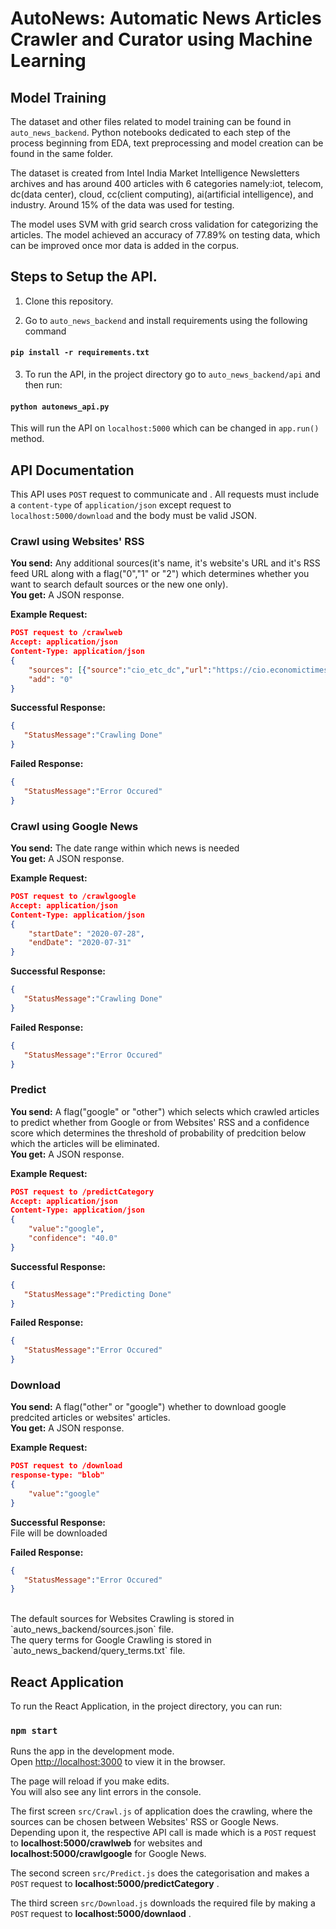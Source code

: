 # AutoNews: Automatic News Articles Crawler and Curator using Machine Learning

## Model Training
The dataset and other files related to model training can be found in `auto_news_backend`. Python notebooks dedicated to each step of the process beginning from EDA, text preprocessing and model creation can be found in the same folder.

The dataset is created from Intel India Market Intelligence Newsletters archives and has around 400 articles with 6 categories namely:iot, telecom, dc(data center), cloud, cc(client computing), ai(artificial intelligence), and industry. Around 15% of the data was used for testing.

The model uses SVM with grid search cross validation for categorizing the articles. The model achieved an accuracy of 77.89% on testing data, which can be improved once mor data is added in the corpus.<br/>

## Steps to Setup the API. 
1. Clone this repository.<br/>

2. Go to `auto_news_backend` and install requirements using the following command

#### `pip install -r requirements.txt`

3. To run the API, in the project directory go to `auto_news_backend/api` and then run:

#### `python autonews_api.py`

This will run the API on `localhost:5000` which can be changed in `app.run()` method.<br/>

## API Documentation
This API uses `POST` request to communicate and . All requests must include a `content-type` of `application/json` except request to `localhost:5000/download` and the body must be valid JSON.

### Crawl using Websites' RSS
**You send:**  Any additional sources(it's name, it's website's URL and it's RSS feed URL along with a flag("0","1" or "2") which determines whether you want to search default sources or the new one only).<br/>
**You get:** A JSON response.

**Example Request:**
```json
POST request to /crawlweb 
Accept: application/json
Content-Type: application/json
{
    "sources": [{"source":"cio_etc_dc","url":"https://cio.economictimes.indiatimes.com/","rss":"https://cio.economictimes.indiatimes.com/rss/data-center"}],
    "add": "0" 
}
```
**Successful Response:**
```json
{
   "StatusMessage":"Crawling Done"
}
```
**Failed Response:**
```json
{
   "StatusMessage":"Error Occured"
}
```
### Crawl using Google News
**You send:**  The date range within which news is needed <br/>
**You get:** A JSON response.

**Example Request:**
```json
POST request to /crawlgoogle 
Accept: application/json
Content-Type: application/json
{
    "startDate": "2020-07-28",
    "endDate": "2020-07-31" 
}
```
**Successful Response:**
```json
{
   "StatusMessage":"Crawling Done"
}
```
**Failed Response:**
```json
{
   "StatusMessage":"Error Occured"
}
```

### Predict
**You send:**  A flag("google" or "other") which selects which crawled articles to predict whether from Google or from Websites' RSS and a confidence score which determines the threshold of probability of predcition below which the articles will be eliminated.<br/>
**You get:** A JSON response.

**Example Request:**
```json
POST request to /predictCategory
Accept: application/json
Content-Type: application/json
{
    "value":"google",
    "confidence": "40.0" 
}
```
**Successful Response:**
```json
{
   "StatusMessage":"Predicting Done"
}
```
**Failed Response:**
```json
{
   "StatusMessage":"Error Occured"
}
```

### Download
**You send:**  A flag("other" or "google") whether to download google predcited articles or websites' articles. <br/>
**You get:** A JSON response.

**Example Request:**
```json
POST request to /download
response-type: "blob"
{
    "value":"google"
}
```
**Successful Response:** <br/>
File will be downloaded

**Failed Response:**
```json
{
   "StatusMessage":"Error Occured"
}
```
<br/>
The default sources for Websites Crawling is stored in `auto_news_backend/sources.json` file. <br/>
The query terms for Google Crawling is stored in `auto_news_backend/query_terms.txt` file.

## React Application
To run the React Application, in the project directory, you can run:

### `npm start`

Runs the app in the development mode.<br />
Open [http://localhost:3000](http://localhost:3000) to view it in the browser.

The page will reload if you make edits.<br />
You will also see any lint errors in the console.<br/>

The first screen `src/Crawl.js` of application does the crawling, where the sources can be chosen between Websites' RSS or Google News. Depending upon it, the respective API call is made which is a `POST` request to **localhost:5000/crawlweb** for websites and **localhost:5000/crawlgoogle** for Google News.<br/>


The second screen `src/Predict.js` does the categorisation and makes a `POST` request to **localhost:5000/predictCategory** .<br/>

The third screen `src/Download.js` downloads the required file by making a `POST` request to **localhost:5000/downlaod** .<br/>






